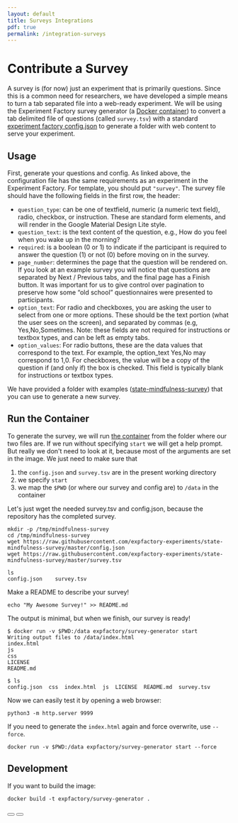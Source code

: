 ```yaml
---
layout: default
title: Surveys Integrations
pdf: true
permalink: /integration-surveys
---
```


# Contribute a Survey

A survey is (for now) just an experiment that is primarily questions. Since this is a common need for 
researchers, we have developed a simple means to turn a tab separated file into a web-ready experiment.
We will be using the Experiment Factory survey generator (a [Docker container](https://hub.docker.com/r/expfactory/survey-generator/)) to convert a tab delimited file of questions (called `survey.tsv`) with a standard [experiment factory config.json](https://expfactory.github.io/expfactory/contribute#the-experiment-config) to generate a folder with web content to serve your experiment.

## Usage

First, generate your questions and config. As linked above, the configuration file
has the same requirements as an experiment in the Experiment Factory. For template,
you should put `"survey"`. The survey file should have the following fields in the 
first row, the header:

 - `question_type`: can be one of textfield, numeric (a numeric text field), radio, checkbox, or instruction. These are standard form elements, and will render in the Google Material Design Lite style.
 - `question_text`: is the text content of the question, e.g., How do you feel when you wake up in the morning?
 - `required`: is a boolean (0 or 1) to indicate if the participant is required to answer the question (1) or not (0) before moving on in the survey.
 - `page_number`: determines the page that the question will be rendered on. If you look at an example survey you will notice that questions are separated by Next / Previous tabs, and the final page has a Finish button. It was important for us to give control over pagination to preserve how some “old school” questionnaires were presented to participants.
 - `option_text`: For radio and checkboxes, you are asking the user to select from one or more options. These should be the text portion (what the user sees on the screen), and separated by commas (e.g, Yes,No,Sometimes. Note: these fields are not required for instructions or textbox types, and can be left as empty tabs.
 - `option_values`: For radio buttons, these are the data values that correspond to the text. For example, the option_text Yes,No may correspond to 1,0. For checkboxes, the value will be a copy of the question if (and only if) the box is checked. This field is typically blank for instructions or textbox types.

We have provided a folder with examples ([state-mindfulness-survey](https://github.com/expfactory-experiments/state-mindfulness-survey)) that you can use to generate a new survey.

## Run the Container
To generate the survey, we will run [the container](https://hub.docker.com/r/vanessa/survey-generator/) from the folder where our two files are.
If we run without specifying `start` we will get a help prompt. But really we don't need to look at it,
because most of the arguments are set in the image. We just need to make sure that 

 1. the `config.json` and `survey.tsv` are in the present working directory
 2. we specify `start`
 3. we map the `$PWD` (or where our survey and config are) to `/data` in the container

Let's just wget the needed survey.tsv and config.json, because the repository has the completed survey.

```
mkdir -p /tmp/mindfulness-survey
cd /tmp/mindfulness-survey
wget https://raw.githubusercontent.com/expfactory-experiments/state-mindfulness-survey/master/config.json
wget https://raw.githubusercontent.com/expfactory-experiments/state-mindfulness-survey/master/survey.tsv
```
```
ls 
config.json    survey.tsv
```

Make a README to describe your survey!

```
echo "My Awesome Survey!" >> README.md
```

The output is minimal, but when we finish, our survey is ready!

```
$ docker run -v $PWD:/data expfactory/survey-generator start
Writing output files to /data/index.html
index.html
js
css
LICENSE
README.md

$ ls
config.json  css  index.html  js  LICENSE  README.md  survey.tsv
```

Now we can easily test it by opening a web browser:

```
python3 -m http.server 9999
```

If you need to generate the `index.html` again and force overwrite, use `--force`.

```
docker run -v $PWD:/data expfactory/survey-generator start --force
```

## Development
If you want to build the image:

```
docker build -t expfactory/survey-generator .
```

<div>
    <a href="/expfactory/integrations"><button class="previous-button btn btn-primary"><i class="fa fa-chevron-left"></i> </button></a>
    <a href="/expfactory/integration-robots"><button class="next-button btn btn-primary"><i class="fa fa-chevron-right"></i> </button></a>
</div><br>
